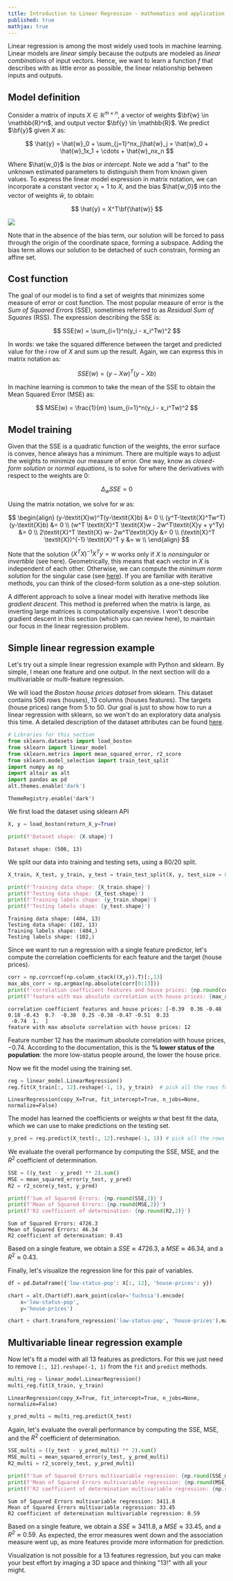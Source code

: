 ```yaml
---
title: Introduction to Linear Regression - mathematics and application with Python
published: true
mathjax: true
---
```


Linear regression is among the most widely used tools in machine learning. Linear models are *linear* simply because the outputs are modeled as *linear combinations* of input vectors. Hence, we want to learn a function $f$ that describes with as little error as possible, the linear relationship between inputs and outputs. 

## Model definition

Consider a matrix of inputs $\textit{X} \in \mathbb{R}^{m\times n}$, a vector of weights $\bf{w} \in \mathbb{R}^n$, and output vector $\bf{y} \in \mathbb{R}$. We predict $\bf{y}$ given $\textit{X}$ as: 

$$
\hat{y} = \hat{w}_0 + \sum_{j=1}^nx_j\hat{w}_j = \hat{w}_0 + \hat{w}_1x_1 + \cdots + \hat{w}_nx_n
$$

Where $\hat{w_0}$ is the *bias* or *intercept*. Note we add a "hat" to the unknown estimated parameters to distinguish them from known given values. To express the linear model expression in matrix notation, we can incorporate a constant vector $x_i=1$ to $\textit{X}$, and the bias $\hat{w_0}$ into the vector of weights $\hat{w}$, to obtain:

$$
\hat{y} = X^T\bf{\hat{w}}
$$

<img src="/assets/post-11/b-lin-regression.svg">

Note that in the absence of the bias term, our solution will be forced to pass through the origin of the coordinate space, forming a subspace. Adding the bias term allows our solution to be detached of such constrain, forming an affine set.

## Cost function

The goal of our model is to find a set of weights that minimizes some measure of error or cost function. The most popular measure of error is the *Sum of Squared Errors* (SSE), sometimes referred to as *Residual Sum of Squares* (RSS). The expression describing the SSE is: 

$$
SSE(w) = \sum_{i=1}^n(y_i - x_i^Tw)^2
$$

In words: we take the squared difference between the target and predicted value for the $i$ row of $\textit{X}$ and sum up the result. Again, we can express this in matrix notation as:

$$
SSE(w)= (y-\textit{X}w)^T(y-\textit{X}b)
$$

In machine learning is common to take the mean of the SSE to obtain the Mean Squared Error (MSE) as:

$$
MSE(w) = \frac{1}{m} \sum_{i=1}^n(y_i - x_i^Tw)^2
$$

## Model training

Given that the SSE is a quadratic function of the weights, the error surface is convex, hence always has a minimum. There are multiple ways to adjust the weights to minimize our measure of error. One way, know as *closed-form solution* or *normal equations*, is to solve for where the derivatives with respect to the weights are $0$:

$$
\Delta_wSSE=0
$$

Using the matrix notation, we solve for $w$ as:

$$
\begin{align}
(y-\textit{X}w)^T(y-\textit{X}b) &= 0 \\
(y^T-\textit{X}^Tw^T)(y-\textit{X}b) &= 0 \\
(w^T \textit{X}^T \textit{X}w - 2w^T\textit{X}y + y^Ty) &= 0 \\
2\textit{X}^T \textit{X} w- 2w^T\textit{X}y &= 0 \\
(\textit{X}^T \textit{X})^{-1} \textit{X}^T y &= w \\
\end{align}
$$

Note that the solution $(\textit{X}^T \textit{X})^{-1} \textit{X}^T y = w$ works only if $\textit{X}$ is *nonsingular* or *invertible* (see here). Geometrically, this means that each vector in $\textit{X}$ is independent of each other. Otherwise, we can compute the *minimum norm solution* for the singular case (see [here](https://see.stanford.edu/materials/lsoeldsee263/08-min-norm.pdf)). If you are familiar with iterative methods, you can think of the closed-form solution as a one-step solution.

A different approach to solve a linear model with iterative methods like *gradient descent*. This method is preferred when the matrix is large, as inverting large matrices is computationally expensive. I won't describe gradient descent in this section (which you can review here), to maintain our focus in the linear regression problem.

## Simple linear regression example

Let's try out a simple linear regression example with Python and sklearn. By simple, I mean one feature and one output. In the next section will do a multivariable or multi-feature regression.

We will load the *Boston house prices dataset* from sklearn. This dataset contains 506 rows (houses), 13 columns (houses features). The targets (house prices) range from 5 to 50. Our goal is just to show how to run a linear regression with sklearn, so we won't do an exploratory data analysis this time. A detailed description of the dataset attributes can be found [here](https://scikit-learn.org/stable/datasets/index.html#boston-dataset). 


```python
# Libraries for this section
from sklearn.datasets import load_boston
from sklearn import linear_model
from sklearn.metrics import mean_squared_error, r2_score
from sklearn.model_selection import train_test_split
import numpy as np
import altair as alt
import pandas as pd
alt.themes.enable('dark')
```




    ThemeRegistry.enable('dark')



We first load the dataset using sklearn API


```python
X, y = load_boston(return_X_y=True)
```


```python
print(f'Dataset shape: {X.shape}')
```

    Dataset shape: (506, 13)


We split our data into training and testing sets, using a 80/20 split.


```python
X_train, X_test, y_train, y_test = train_test_split(X, y, test_size = 0.2, random_state=0)
```


```python
print(f'Training data shape: {X_train.shape}')
print(f'Testing data shape: {X_test.shape}')
print(f'Training labels shape: {y_train.shape}')
print(f'Testing labels shape: {y_test.shape}')
```

    Training data shape: (404, 13)
    Testing data shape: (102, 13)
    Training labels shape: (404,)
    Testing labels shape: (102,)


Since we want to run a regression with a single feature predictor, let's compute the correlation coefficients for each feature and the target (house prices). 


```python
corr = np.corrcoef(np.column_stack((X,y)).T)[:,13]
max_abs_corr = np.argmax(np.absolute(corr[0:13]))
print(f'correlation coefficient features and house prices: {np.round(corr, 2)}')
print(f'feature with max absolute correlation with house prices: {max_abs_corr}')
```

    correlation coefficient features and house prices: [-0.39  0.36 -0.48  0.18 -0.43  0.7  -0.38  0.25 -0.38 -0.47 -0.51  0.33
     -0.74  1.  ]
    feature with max absolute correlation with house prices: 12


Feature number 12 has the maximum absolute correlation with house prices, $-0.74$. According to the documentation, this is the  **% lower status of the population**: the more low-status people around, the lower the house price.

Now we fit the model using the training set.


```python
reg = linear_model.LinearRegression()
reg.fit(X_train[:, 12].reshape(-1, 1), y_train)  # pick all the rows for the 12 variable
```




    LinearRegression(copy_X=True, fit_intercept=True, n_jobs=None, normalize=False)



The model has learned the coefficients or weights $w$ that best fit the data, which we can use to make predictions on the testing set.


```python
y_pred = reg.predict(X_test[:, 12].reshape(-1, 1)) # pick all the rows for the 12 variable
```

We evaluate the overall performance by computing the SSE, MSE, and the $R^2$ coefficient of determination. 


```python
SSE = ((y_test - y_pred) ** 2).sum() 
MSE = mean_squared_error(y_test, y_pred)
R2 = r2_score(y_test, y_pred)
```


```python
print(f'Sum of Squared Errors: {np.round(SSE,2)}')
print(f'Mean of Squared Errors: {np.round(MSE,2)}')
print(f'R2 coefficient of determination: {np.round(R2,2)}')
```

    Sum of Squared Errors: 4726.3
    Mean of Squared Errors: 46.34
    R2 coefficient of determination: 0.43


Based on a single feature, we obtain a $SSE\approx4726.3$, a $MSE\approx46.34$, and a $R^2\approx0.43$.

Finally, let's visualize the regression line for this pair of variables.


```python
df = pd.DataFrame({'low-status-pop': X[:, 12], 'house-prices': y})

chart = alt.Chart(df).mark_point(color='fuchsia').encode(
    x='low-status-pop',
    y='house-prices')

chart + chart.transform_regression('low-status-pop', 'house-prices').mark_line(color='yellow')
```





<div id="altair-viz-9e02787248644f9eae4df3e50966b314"></div>
<script type="text/javascript">
  (function(spec, embedOpt){
    let outputDiv = document.currentScript.previousElementSibling;
    if (outputDiv.id !== "altair-viz-9e02787248644f9eae4df3e50966b314") {
      outputDiv = document.getElementById("altair-viz-9e02787248644f9eae4df3e50966b314");
    }
    const paths = {
      "vega": "https://cdn.jsdelivr.net/npm//vega@5?noext",
      "vega-lib": "https://cdn.jsdelivr.net/npm//vega-lib?noext",
      "vega-lite": "https://cdn.jsdelivr.net/npm//vega-lite@4.8.1?noext",
      "vega-embed": "https://cdn.jsdelivr.net/npm//vega-embed@6?noext",
    };

    function loadScript(lib) {
      return new Promise(function(resolve, reject) {
        var s = document.createElement('script');
        s.src = paths[lib];
        s.async = true;
        s.onload = () => resolve(paths[lib]);
        s.onerror = () => reject(`Error loading script: ${paths[lib]}`);
        document.getElementsByTagName("head")[0].appendChild(s);
      });
    }

    function showError(err) {
      outputDiv.innerHTML = `<div class="error" style="color:red;">${err}</div>`;
      throw err;
    }

    function displayChart(vegaEmbed) {
      vegaEmbed(outputDiv, spec, embedOpt)
        .catch(err => showError(`Javascript Error: ${err.message}<br>This usually means there's a typo in your chart specification. See the javascript console for the full traceback.`));
    }

    if(typeof define === "function" && define.amd) {
      requirejs.config({paths});
      require(["vega-embed"], displayChart, err => showError(`Error loading script: ${err.message}`));
    } else if (typeof vegaEmbed === "function") {
      displayChart(vegaEmbed);
    } else {
      loadScript("vega")
        .then(() => loadScript("vega-lite"))
        .then(() => loadScript("vega-embed"))
        .catch(showError)
        .then(() => displayChart(vegaEmbed));
    }
  })({"usermeta": {"embedOptions": {"theme": "dark"}}, "config": {"view": {"continuousWidth": 400, "continuousHeight": 300}}, "layer": [{"mark": {"type": "point", "color": "fuchsia"}, "encoding": {"x": {"type": "quantitative", "field": "low-status-pop"}, "y": {"type": "quantitative", "field": "house-prices"}}}, {"mark": {"type": "line", "color": "yellow"}, "encoding": {"x": {"type": "quantitative", "field": "low-status-pop"}, "y": {"type": "quantitative", "field": "house-prices"}}, "transform": [{"on": "low-status-pop", "regression": "house-prices"}]}], "data": {"name": "data-3c42feedf3ed9a0d516ec43eb701840b"}, "$schema": "https://vega.github.io/schema/vega-lite/v4.8.1.json", "datasets": {"data-3c42feedf3ed9a0d516ec43eb701840b": [{"low-status-pop": 4.98, "house-prices": 24.0}, {"low-status-pop": 9.14, "house-prices": 21.6}, {"low-status-pop": 4.03, "house-prices": 34.7}, {"low-status-pop": 2.94, "house-prices": 33.4}, {"low-status-pop": 5.33, "house-prices": 36.2}, {"low-status-pop": 5.21, "house-prices": 28.7}, {"low-status-pop": 12.43, "house-prices": 22.9}, {"low-status-pop": 19.15, "house-prices": 27.1}, {"low-status-pop": 29.93, "house-prices": 16.5}, {"low-status-pop": 17.1, "house-prices": 18.9}, {"low-status-pop": 20.45, "house-prices": 15.0}, {"low-status-pop": 13.27, "house-prices": 18.9}, {"low-status-pop": 15.71, "house-prices": 21.7}, {"low-status-pop": 8.26, "house-prices": 20.4}, {"low-status-pop": 10.26, "house-prices": 18.2}, {"low-status-pop": 8.47, "house-prices": 19.9}, {"low-status-pop": 6.58, "house-prices": 23.1}, {"low-status-pop": 14.67, "house-prices": 17.5}, {"low-status-pop": 11.69, "house-prices": 20.2}, {"low-status-pop": 11.28, "house-prices": 18.2}, {"low-status-pop": 21.02, "house-prices": 13.6}, {"low-status-pop": 13.83, "house-prices": 19.6}, {"low-status-pop": 18.72, "house-prices": 15.2}, {"low-status-pop": 19.88, "house-prices": 14.5}, {"low-status-pop": 16.3, "house-prices": 15.6}, {"low-status-pop": 16.51, "house-prices": 13.9}, {"low-status-pop": 14.81, "house-prices": 16.6}, {"low-status-pop": 17.28, "house-prices": 14.8}, {"low-status-pop": 12.8, "house-prices": 18.4}, {"low-status-pop": 11.98, "house-prices": 21.0}, {"low-status-pop": 22.6, "house-prices": 12.7}, {"low-status-pop": 13.04, "house-prices": 14.5}, {"low-status-pop": 27.71, "house-prices": 13.2}, {"low-status-pop": 18.35, "house-prices": 13.1}, {"low-status-pop": 20.34, "house-prices": 13.5}, {"low-status-pop": 9.68, "house-prices": 18.9}, {"low-status-pop": 11.41, "house-prices": 20.0}, {"low-status-pop": 8.77, "house-prices": 21.0}, {"low-status-pop": 10.13, "house-prices": 24.7}, {"low-status-pop": 4.32, "house-prices": 30.8}, {"low-status-pop": 1.98, "house-prices": 34.9}, {"low-status-pop": 4.84, "house-prices": 26.6}, {"low-status-pop": 5.81, "house-prices": 25.3}, {"low-status-pop": 7.44, "house-prices": 24.7}, {"low-status-pop": 9.55, "house-prices": 21.2}, {"low-status-pop": 10.21, "house-prices": 19.3}, {"low-status-pop": 14.15, "house-prices": 20.0}, {"low-status-pop": 18.8, "house-prices": 16.6}, {"low-status-pop": 30.81, "house-prices": 14.4}, {"low-status-pop": 16.2, "house-prices": 19.4}, {"low-status-pop": 13.45, "house-prices": 19.7}, {"low-status-pop": 9.43, "house-prices": 20.5}, {"low-status-pop": 5.28, "house-prices": 25.0}, {"low-status-pop": 8.43, "house-prices": 23.4}, {"low-status-pop": 14.8, "house-prices": 18.9}, {"low-status-pop": 4.81, "house-prices": 35.4}, {"low-status-pop": 5.77, "house-prices": 24.7}, {"low-status-pop": 3.95, "house-prices": 31.6}, {"low-status-pop": 6.86, "house-prices": 23.3}, {"low-status-pop": 9.22, "house-prices": 19.6}, {"low-status-pop": 13.15, "house-prices": 18.7}, {"low-status-pop": 14.44, "house-prices": 16.0}, {"low-status-pop": 6.73, "house-prices": 22.2}, {"low-status-pop": 9.5, "house-prices": 25.0}, {"low-status-pop": 8.05, "house-prices": 33.0}, {"low-status-pop": 4.67, "house-prices": 23.5}, {"low-status-pop": 10.24, "house-prices": 19.4}, {"low-status-pop": 8.1, "house-prices": 22.0}, {"low-status-pop": 13.09, "house-prices": 17.4}, {"low-status-pop": 8.79, "house-prices": 20.9}, {"low-status-pop": 6.72, "house-prices": 24.2}, {"low-status-pop": 9.88, "house-prices": 21.7}, {"low-status-pop": 5.52, "house-prices": 22.8}, {"low-status-pop": 7.54, "house-prices": 23.4}, {"low-status-pop": 6.78, "house-prices": 24.1}, {"low-status-pop": 8.94, "house-prices": 21.4}, {"low-status-pop": 11.97, "house-prices": 20.0}, {"low-status-pop": 10.27, "house-prices": 20.8}, {"low-status-pop": 12.34, "house-prices": 21.2}, {"low-status-pop": 9.1, "house-prices": 20.3}, {"low-status-pop": 5.29, "house-prices": 28.0}, {"low-status-pop": 7.22, "house-prices": 23.9}, {"low-status-pop": 6.72, "house-prices": 24.8}, {"low-status-pop": 7.51, "house-prices": 22.9}, {"low-status-pop": 9.62, "house-prices": 23.9}, {"low-status-pop": 6.53, "house-prices": 26.6}, {"low-status-pop": 12.86, "house-prices": 22.5}, {"low-status-pop": 8.44, "house-prices": 22.2}, {"low-status-pop": 5.5, "house-prices": 23.6}, {"low-status-pop": 5.7, "house-prices": 28.7}, {"low-status-pop": 8.81, "house-prices": 22.6}, {"low-status-pop": 8.2, "house-prices": 22.0}, {"low-status-pop": 8.16, "house-prices": 22.9}, {"low-status-pop": 6.21, "house-prices": 25.0}, {"low-status-pop": 10.59, "house-prices": 20.6}, {"low-status-pop": 6.65, "house-prices": 28.4}, {"low-status-pop": 11.34, "house-prices": 21.4}, {"low-status-pop": 4.21, "house-prices": 38.7}, {"low-status-pop": 3.57, "house-prices": 43.8}, {"low-status-pop": 6.19, "house-prices": 33.2}, {"low-status-pop": 9.42, "house-prices": 27.5}, {"low-status-pop": 7.67, "house-prices": 26.5}, {"low-status-pop": 10.63, "house-prices": 18.6}, {"low-status-pop": 13.44, "house-prices": 19.3}, {"low-status-pop": 12.33, "house-prices": 20.1}, {"low-status-pop": 16.47, "house-prices": 19.5}, {"low-status-pop": 18.66, "house-prices": 19.5}, {"low-status-pop": 14.09, "house-prices": 20.4}, {"low-status-pop": 12.27, "house-prices": 19.8}, {"low-status-pop": 15.55, "house-prices": 19.4}, {"low-status-pop": 13.0, "house-prices": 21.7}, {"low-status-pop": 10.16, "house-prices": 22.8}, {"low-status-pop": 16.21, "house-prices": 18.8}, {"low-status-pop": 17.09, "house-prices": 18.7}, {"low-status-pop": 10.45, "house-prices": 18.5}, {"low-status-pop": 15.76, "house-prices": 18.3}, {"low-status-pop": 12.04, "house-prices": 21.2}, {"low-status-pop": 10.3, "house-prices": 19.2}, {"low-status-pop": 15.37, "house-prices": 20.4}, {"low-status-pop": 13.61, "house-prices": 19.3}, {"low-status-pop": 14.37, "house-prices": 22.0}, {"low-status-pop": 14.27, "house-prices": 20.3}, {"low-status-pop": 17.93, "house-prices": 20.5}, {"low-status-pop": 25.41, "house-prices": 17.3}, {"low-status-pop": 17.58, "house-prices": 18.8}, {"low-status-pop": 14.81, "house-prices": 21.4}, {"low-status-pop": 27.26, "house-prices": 15.7}, {"low-status-pop": 17.19, "house-prices": 16.2}, {"low-status-pop": 15.39, "house-prices": 18.0}, {"low-status-pop": 18.34, "house-prices": 14.3}, {"low-status-pop": 12.6, "house-prices": 19.2}, {"low-status-pop": 12.26, "house-prices": 19.6}, {"low-status-pop": 11.12, "house-prices": 23.0}, {"low-status-pop": 15.03, "house-prices": 18.4}, {"low-status-pop": 17.31, "house-prices": 15.6}, {"low-status-pop": 16.96, "house-prices": 18.1}, {"low-status-pop": 16.9, "house-prices": 17.4}, {"low-status-pop": 14.59, "house-prices": 17.1}, {"low-status-pop": 21.32, "house-prices": 13.3}, {"low-status-pop": 18.46, "house-prices": 17.8}, {"low-status-pop": 24.16, "house-prices": 14.0}, {"low-status-pop": 34.41, "house-prices": 14.4}, {"low-status-pop": 26.82, "house-prices": 13.4}, {"low-status-pop": 26.42, "house-prices": 15.6}, {"low-status-pop": 29.29, "house-prices": 11.8}, {"low-status-pop": 27.8, "house-prices": 13.8}, {"low-status-pop": 16.65, "house-prices": 15.6}, {"low-status-pop": 29.53, "house-prices": 14.6}, {"low-status-pop": 28.32, "house-prices": 17.8}, {"low-status-pop": 21.45, "house-prices": 15.4}, {"low-status-pop": 14.1, "house-prices": 21.5}, {"low-status-pop": 13.28, "house-prices": 19.6}, {"low-status-pop": 12.12, "house-prices": 15.3}, {"low-status-pop": 15.79, "house-prices": 19.4}, {"low-status-pop": 15.12, "house-prices": 17.0}, {"low-status-pop": 15.02, "house-prices": 15.6}, {"low-status-pop": 16.14, "house-prices": 13.1}, {"low-status-pop": 4.59, "house-prices": 41.3}, {"low-status-pop": 6.43, "house-prices": 24.3}, {"low-status-pop": 7.39, "house-prices": 23.3}, {"low-status-pop": 5.5, "house-prices": 27.0}, {"low-status-pop": 1.73, "house-prices": 50.0}, {"low-status-pop": 1.92, "house-prices": 50.0}, {"low-status-pop": 3.32, "house-prices": 50.0}, {"low-status-pop": 11.64, "house-prices": 22.7}, {"low-status-pop": 9.81, "house-prices": 25.0}, {"low-status-pop": 3.7, "house-prices": 50.0}, {"low-status-pop": 12.14, "house-prices": 23.8}, {"low-status-pop": 11.1, "house-prices": 23.8}, {"low-status-pop": 11.32, "house-prices": 22.3}, {"low-status-pop": 14.43, "house-prices": 17.4}, {"low-status-pop": 12.03, "house-prices": 19.1}, {"low-status-pop": 14.69, "house-prices": 23.1}, {"low-status-pop": 9.04, "house-prices": 23.6}, {"low-status-pop": 9.64, "house-prices": 22.6}, {"low-status-pop": 5.33, "house-prices": 29.4}, {"low-status-pop": 10.11, "house-prices": 23.2}, {"low-status-pop": 6.29, "house-prices": 24.6}, {"low-status-pop": 6.92, "house-prices": 29.9}, {"low-status-pop": 5.04, "house-prices": 37.2}, {"low-status-pop": 7.56, "house-prices": 39.8}, {"low-status-pop": 9.45, "house-prices": 36.2}, {"low-status-pop": 4.82, "house-prices": 37.9}, {"low-status-pop": 5.68, "house-prices": 32.5}, {"low-status-pop": 13.98, "house-prices": 26.4}, {"low-status-pop": 13.15, "house-prices": 29.6}, {"low-status-pop": 4.45, "house-prices": 50.0}, {"low-status-pop": 6.68, "house-prices": 32.0}, {"low-status-pop": 4.56, "house-prices": 29.8}, {"low-status-pop": 5.39, "house-prices": 34.9}, {"low-status-pop": 5.1, "house-prices": 37.0}, {"low-status-pop": 4.69, "house-prices": 30.5}, {"low-status-pop": 2.87, "house-prices": 36.4}, {"low-status-pop": 5.03, "house-prices": 31.1}, {"low-status-pop": 4.38, "house-prices": 29.1}, {"low-status-pop": 2.97, "house-prices": 50.0}, {"low-status-pop": 4.08, "house-prices": 33.3}, {"low-status-pop": 8.61, "house-prices": 30.3}, {"low-status-pop": 6.62, "house-prices": 34.6}, {"low-status-pop": 4.56, "house-prices": 34.9}, {"low-status-pop": 4.45, "house-prices": 32.9}, {"low-status-pop": 7.43, "house-prices": 24.1}, {"low-status-pop": 3.11, "house-prices": 42.3}, {"low-status-pop": 3.81, "house-prices": 48.5}, {"low-status-pop": 2.88, "house-prices": 50.0}, {"low-status-pop": 10.87, "house-prices": 22.6}, {"low-status-pop": 10.97, "house-prices": 24.4}, {"low-status-pop": 18.06, "house-prices": 22.5}, {"low-status-pop": 14.66, "house-prices": 24.4}, {"low-status-pop": 23.09, "house-prices": 20.0}, {"low-status-pop": 17.27, "house-prices": 21.7}, {"low-status-pop": 23.98, "house-prices": 19.3}, {"low-status-pop": 16.03, "house-prices": 22.4}, {"low-status-pop": 9.38, "house-prices": 28.1}, {"low-status-pop": 29.55, "house-prices": 23.7}, {"low-status-pop": 9.47, "house-prices": 25.0}, {"low-status-pop": 13.51, "house-prices": 23.3}, {"low-status-pop": 9.69, "house-prices": 28.7}, {"low-status-pop": 17.92, "house-prices": 21.5}, {"low-status-pop": 10.5, "house-prices": 23.0}, {"low-status-pop": 9.71, "house-prices": 26.7}, {"low-status-pop": 21.46, "house-prices": 21.7}, {"low-status-pop": 9.93, "house-prices": 27.5}, {"low-status-pop": 7.6, "house-prices": 30.1}, {"low-status-pop": 4.14, "house-prices": 44.8}, {"low-status-pop": 4.63, "house-prices": 50.0}, {"low-status-pop": 3.13, "house-prices": 37.6}, {"low-status-pop": 6.36, "house-prices": 31.6}, {"low-status-pop": 3.92, "house-prices": 46.7}, {"low-status-pop": 3.76, "house-prices": 31.5}, {"low-status-pop": 11.65, "house-prices": 24.3}, {"low-status-pop": 5.25, "house-prices": 31.7}, {"low-status-pop": 2.47, "house-prices": 41.7}, {"low-status-pop": 3.95, "house-prices": 48.3}, {"low-status-pop": 8.05, "house-prices": 29.0}, {"low-status-pop": 10.88, "house-prices": 24.0}, {"low-status-pop": 9.54, "house-prices": 25.1}, {"low-status-pop": 4.73, "house-prices": 31.5}, {"low-status-pop": 6.36, "house-prices": 23.7}, {"low-status-pop": 7.37, "house-prices": 23.3}, {"low-status-pop": 11.38, "house-prices": 22.0}, {"low-status-pop": 12.4, "house-prices": 20.1}, {"low-status-pop": 11.22, "house-prices": 22.2}, {"low-status-pop": 5.19, "house-prices": 23.7}, {"low-status-pop": 12.5, "house-prices": 17.6}, {"low-status-pop": 18.46, "house-prices": 18.5}, {"low-status-pop": 9.16, "house-prices": 24.3}, {"low-status-pop": 10.15, "house-prices": 20.5}, {"low-status-pop": 9.52, "house-prices": 24.5}, {"low-status-pop": 6.56, "house-prices": 26.2}, {"low-status-pop": 5.9, "house-prices": 24.4}, {"low-status-pop": 3.59, "house-prices": 24.8}, {"low-status-pop": 3.53, "house-prices": 29.6}, {"low-status-pop": 3.54, "house-prices": 42.8}, {"low-status-pop": 6.57, "house-prices": 21.9}, {"low-status-pop": 9.25, "house-prices": 20.9}, {"low-status-pop": 3.11, "house-prices": 44.0}, {"low-status-pop": 5.12, "house-prices": 50.0}, {"low-status-pop": 7.79, "house-prices": 36.0}, {"low-status-pop": 6.9, "house-prices": 30.1}, {"low-status-pop": 9.59, "house-prices": 33.8}, {"low-status-pop": 7.26, "house-prices": 43.1}, {"low-status-pop": 5.91, "house-prices": 48.8}, {"low-status-pop": 11.25, "house-prices": 31.0}, {"low-status-pop": 8.1, "house-prices": 36.5}, {"low-status-pop": 10.45, "house-prices": 22.8}, {"low-status-pop": 14.79, "house-prices": 30.7}, {"low-status-pop": 7.44, "house-prices": 50.0}, {"low-status-pop": 3.16, "house-prices": 43.5}, {"low-status-pop": 13.65, "house-prices": 20.7}, {"low-status-pop": 13.0, "house-prices": 21.1}, {"low-status-pop": 6.59, "house-prices": 25.2}, {"low-status-pop": 7.73, "house-prices": 24.4}, {"low-status-pop": 6.58, "house-prices": 35.2}, {"low-status-pop": 3.53, "house-prices": 32.4}, {"low-status-pop": 2.98, "house-prices": 32.0}, {"low-status-pop": 6.05, "house-prices": 33.2}, {"low-status-pop": 4.16, "house-prices": 33.1}, {"low-status-pop": 7.19, "house-prices": 29.1}, {"low-status-pop": 4.85, "house-prices": 35.1}, {"low-status-pop": 3.76, "house-prices": 45.4}, {"low-status-pop": 4.59, "house-prices": 35.4}, {"low-status-pop": 3.01, "house-prices": 46.0}, {"low-status-pop": 3.16, "house-prices": 50.0}, {"low-status-pop": 7.85, "house-prices": 32.2}, {"low-status-pop": 8.23, "house-prices": 22.0}, {"low-status-pop": 12.93, "house-prices": 20.1}, {"low-status-pop": 7.14, "house-prices": 23.2}, {"low-status-pop": 7.6, "house-prices": 22.3}, {"low-status-pop": 9.51, "house-prices": 24.8}, {"low-status-pop": 3.33, "house-prices": 28.5}, {"low-status-pop": 3.56, "house-prices": 37.3}, {"low-status-pop": 4.7, "house-prices": 27.9}, {"low-status-pop": 8.58, "house-prices": 23.9}, {"low-status-pop": 10.4, "house-prices": 21.7}, {"low-status-pop": 6.27, "house-prices": 28.6}, {"low-status-pop": 7.39, "house-prices": 27.1}, {"low-status-pop": 15.84, "house-prices": 20.3}, {"low-status-pop": 4.97, "house-prices": 22.5}, {"low-status-pop": 4.74, "house-prices": 29.0}, {"low-status-pop": 6.07, "house-prices": 24.8}, {"low-status-pop": 9.5, "house-prices": 22.0}, {"low-status-pop": 8.67, "house-prices": 26.4}, {"low-status-pop": 4.86, "house-prices": 33.1}, {"low-status-pop": 6.93, "house-prices": 36.1}, {"low-status-pop": 8.93, "house-prices": 28.4}, {"low-status-pop": 6.47, "house-prices": 33.4}, {"low-status-pop": 7.53, "house-prices": 28.2}, {"low-status-pop": 4.54, "house-prices": 22.8}, {"low-status-pop": 9.97, "house-prices": 20.3}, {"low-status-pop": 12.64, "house-prices": 16.1}, {"low-status-pop": 5.98, "house-prices": 22.1}, {"low-status-pop": 11.72, "house-prices": 19.4}, {"low-status-pop": 7.9, "house-prices": 21.6}, {"low-status-pop": 9.28, "house-prices": 23.8}, {"low-status-pop": 11.5, "house-prices": 16.2}, {"low-status-pop": 18.33, "house-prices": 17.8}, {"low-status-pop": 15.94, "house-prices": 19.8}, {"low-status-pop": 10.36, "house-prices": 23.1}, {"low-status-pop": 12.73, "house-prices": 21.0}, {"low-status-pop": 7.2, "house-prices": 23.8}, {"low-status-pop": 6.87, "house-prices": 23.1}, {"low-status-pop": 7.7, "house-prices": 20.4}, {"low-status-pop": 11.74, "house-prices": 18.5}, {"low-status-pop": 6.12, "house-prices": 25.0}, {"low-status-pop": 5.08, "house-prices": 24.6}, {"low-status-pop": 6.15, "house-prices": 23.0}, {"low-status-pop": 12.79, "house-prices": 22.2}, {"low-status-pop": 9.97, "house-prices": 19.3}, {"low-status-pop": 7.34, "house-prices": 22.6}, {"low-status-pop": 9.09, "house-prices": 19.8}, {"low-status-pop": 12.43, "house-prices": 17.1}, {"low-status-pop": 7.83, "house-prices": 19.4}, {"low-status-pop": 5.68, "house-prices": 22.2}, {"low-status-pop": 6.75, "house-prices": 20.7}, {"low-status-pop": 8.01, "house-prices": 21.1}, {"low-status-pop": 9.8, "house-prices": 19.5}, {"low-status-pop": 10.56, "house-prices": 18.5}, {"low-status-pop": 8.51, "house-prices": 20.6}, {"low-status-pop": 9.74, "house-prices": 19.0}, {"low-status-pop": 9.29, "house-prices": 18.7}, {"low-status-pop": 5.49, "house-prices": 32.7}, {"low-status-pop": 8.65, "house-prices": 16.5}, {"low-status-pop": 7.18, "house-prices": 23.9}, {"low-status-pop": 4.61, "house-prices": 31.2}, {"low-status-pop": 10.53, "house-prices": 17.5}, {"low-status-pop": 12.67, "house-prices": 17.2}, {"low-status-pop": 6.36, "house-prices": 23.1}, {"low-status-pop": 5.99, "house-prices": 24.5}, {"low-status-pop": 5.89, "house-prices": 26.6}, {"low-status-pop": 5.98, "house-prices": 22.9}, {"low-status-pop": 5.49, "house-prices": 24.1}, {"low-status-pop": 7.79, "house-prices": 18.6}, {"low-status-pop": 4.5, "house-prices": 30.1}, {"low-status-pop": 8.05, "house-prices": 18.2}, {"low-status-pop": 5.57, "house-prices": 20.6}, {"low-status-pop": 17.6, "house-prices": 17.8}, {"low-status-pop": 13.27, "house-prices": 21.7}, {"low-status-pop": 11.48, "house-prices": 22.7}, {"low-status-pop": 12.67, "house-prices": 22.6}, {"low-status-pop": 7.79, "house-prices": 25.0}, {"low-status-pop": 14.19, "house-prices": 19.9}, {"low-status-pop": 10.19, "house-prices": 20.8}, {"low-status-pop": 14.64, "house-prices": 16.8}, {"low-status-pop": 5.29, "house-prices": 21.9}, {"low-status-pop": 7.12, "house-prices": 27.5}, {"low-status-pop": 14.0, "house-prices": 21.9}, {"low-status-pop": 13.33, "house-prices": 23.1}, {"low-status-pop": 3.26, "house-prices": 50.0}, {"low-status-pop": 3.73, "house-prices": 50.0}, {"low-status-pop": 2.96, "house-prices": 50.0}, {"low-status-pop": 9.53, "house-prices": 50.0}, {"low-status-pop": 8.88, "house-prices": 50.0}, {"low-status-pop": 34.77, "house-prices": 13.8}, {"low-status-pop": 37.97, "house-prices": 13.8}, {"low-status-pop": 13.44, "house-prices": 15.0}, {"low-status-pop": 23.24, "house-prices": 13.9}, {"low-status-pop": 21.24, "house-prices": 13.3}, {"low-status-pop": 23.69, "house-prices": 13.1}, {"low-status-pop": 21.78, "house-prices": 10.2}, {"low-status-pop": 17.21, "house-prices": 10.4}, {"low-status-pop": 21.08, "house-prices": 10.9}, {"low-status-pop": 23.6, "house-prices": 11.3}, {"low-status-pop": 24.56, "house-prices": 12.3}, {"low-status-pop": 30.63, "house-prices": 8.8}, {"low-status-pop": 30.81, "house-prices": 7.2}, {"low-status-pop": 28.28, "house-prices": 10.5}, {"low-status-pop": 31.99, "house-prices": 7.4}, {"low-status-pop": 30.62, "house-prices": 10.2}, {"low-status-pop": 20.85, "house-prices": 11.5}, {"low-status-pop": 17.11, "house-prices": 15.1}, {"low-status-pop": 18.76, "house-prices": 23.2}, {"low-status-pop": 25.68, "house-prices": 9.7}, {"low-status-pop": 15.17, "house-prices": 13.8}, {"low-status-pop": 16.35, "house-prices": 12.7}, {"low-status-pop": 17.12, "house-prices": 13.1}, {"low-status-pop": 19.37, "house-prices": 12.5}, {"low-status-pop": 19.92, "house-prices": 8.5}, {"low-status-pop": 30.59, "house-prices": 5.0}, {"low-status-pop": 29.97, "house-prices": 6.3}, {"low-status-pop": 26.77, "house-prices": 5.6}, {"low-status-pop": 20.32, "house-prices": 7.2}, {"low-status-pop": 20.31, "house-prices": 12.1}, {"low-status-pop": 19.77, "house-prices": 8.3}, {"low-status-pop": 27.38, "house-prices": 8.5}, {"low-status-pop": 22.98, "house-prices": 5.0}, {"low-status-pop": 23.34, "house-prices": 11.9}, {"low-status-pop": 12.13, "house-prices": 27.9}, {"low-status-pop": 26.4, "house-prices": 17.2}, {"low-status-pop": 19.78, "house-prices": 27.5}, {"low-status-pop": 10.11, "house-prices": 15.0}, {"low-status-pop": 21.22, "house-prices": 17.2}, {"low-status-pop": 34.37, "house-prices": 17.9}, {"low-status-pop": 20.08, "house-prices": 16.3}, {"low-status-pop": 36.98, "house-prices": 7.0}, {"low-status-pop": 29.05, "house-prices": 7.2}, {"low-status-pop": 25.79, "house-prices": 7.5}, {"low-status-pop": 26.64, "house-prices": 10.4}, {"low-status-pop": 20.62, "house-prices": 8.8}, {"low-status-pop": 22.74, "house-prices": 8.4}, {"low-status-pop": 15.02, "house-prices": 16.7}, {"low-status-pop": 15.7, "house-prices": 14.2}, {"low-status-pop": 14.1, "house-prices": 20.8}, {"low-status-pop": 23.29, "house-prices": 13.4}, {"low-status-pop": 17.16, "house-prices": 11.7}, {"low-status-pop": 24.39, "house-prices": 8.3}, {"low-status-pop": 15.69, "house-prices": 10.2}, {"low-status-pop": 14.52, "house-prices": 10.9}, {"low-status-pop": 21.52, "house-prices": 11.0}, {"low-status-pop": 24.08, "house-prices": 9.5}, {"low-status-pop": 17.64, "house-prices": 14.5}, {"low-status-pop": 19.69, "house-prices": 14.1}, {"low-status-pop": 12.03, "house-prices": 16.1}, {"low-status-pop": 16.22, "house-prices": 14.3}, {"low-status-pop": 15.17, "house-prices": 11.7}, {"low-status-pop": 23.27, "house-prices": 13.4}, {"low-status-pop": 18.05, "house-prices": 9.6}, {"low-status-pop": 26.45, "house-prices": 8.7}, {"low-status-pop": 34.02, "house-prices": 8.4}, {"low-status-pop": 22.88, "house-prices": 12.8}, {"low-status-pop": 22.11, "house-prices": 10.5}, {"low-status-pop": 19.52, "house-prices": 17.1}, {"low-status-pop": 16.59, "house-prices": 18.4}, {"low-status-pop": 18.85, "house-prices": 15.4}, {"low-status-pop": 23.79, "house-prices": 10.8}, {"low-status-pop": 23.98, "house-prices": 11.8}, {"low-status-pop": 17.79, "house-prices": 14.9}, {"low-status-pop": 16.44, "house-prices": 12.6}, {"low-status-pop": 18.13, "house-prices": 14.1}, {"low-status-pop": 19.31, "house-prices": 13.0}, {"low-status-pop": 17.44, "house-prices": 13.4}, {"low-status-pop": 17.73, "house-prices": 15.2}, {"low-status-pop": 17.27, "house-prices": 16.1}, {"low-status-pop": 16.74, "house-prices": 17.8}, {"low-status-pop": 18.71, "house-prices": 14.9}, {"low-status-pop": 18.13, "house-prices": 14.1}, {"low-status-pop": 19.01, "house-prices": 12.7}, {"low-status-pop": 16.94, "house-prices": 13.5}, {"low-status-pop": 16.23, "house-prices": 14.9}, {"low-status-pop": 14.7, "house-prices": 20.0}, {"low-status-pop": 16.42, "house-prices": 16.4}, {"low-status-pop": 14.65, "house-prices": 17.7}, {"low-status-pop": 13.99, "house-prices": 19.5}, {"low-status-pop": 10.29, "house-prices": 20.2}, {"low-status-pop": 13.22, "house-prices": 21.4}, {"low-status-pop": 14.13, "house-prices": 19.9}, {"low-status-pop": 17.15, "house-prices": 19.0}, {"low-status-pop": 21.32, "house-prices": 19.1}, {"low-status-pop": 18.13, "house-prices": 19.1}, {"low-status-pop": 14.76, "house-prices": 20.1}, {"low-status-pop": 16.29, "house-prices": 19.9}, {"low-status-pop": 12.87, "house-prices": 19.6}, {"low-status-pop": 14.36, "house-prices": 23.2}, {"low-status-pop": 11.66, "house-prices": 29.8}, {"low-status-pop": 18.14, "house-prices": 13.8}, {"low-status-pop": 24.1, "house-prices": 13.3}, {"low-status-pop": 18.68, "house-prices": 16.7}, {"low-status-pop": 24.91, "house-prices": 12.0}, {"low-status-pop": 18.03, "house-prices": 14.6}, {"low-status-pop": 13.11, "house-prices": 21.4}, {"low-status-pop": 10.74, "house-prices": 23.0}, {"low-status-pop": 7.74, "house-prices": 23.7}, {"low-status-pop": 7.01, "house-prices": 25.0}, {"low-status-pop": 10.42, "house-prices": 21.8}, {"low-status-pop": 13.34, "house-prices": 20.6}, {"low-status-pop": 10.58, "house-prices": 21.2}, {"low-status-pop": 14.98, "house-prices": 19.1}, {"low-status-pop": 11.45, "house-prices": 20.6}, {"low-status-pop": 18.06, "house-prices": 15.2}, {"low-status-pop": 23.97, "house-prices": 7.0}, {"low-status-pop": 29.68, "house-prices": 8.1}, {"low-status-pop": 18.07, "house-prices": 13.6}, {"low-status-pop": 13.35, "house-prices": 20.1}, {"low-status-pop": 12.01, "house-prices": 21.8}, {"low-status-pop": 13.59, "house-prices": 24.5}, {"low-status-pop": 17.6, "house-prices": 23.1}, {"low-status-pop": 21.14, "house-prices": 19.7}, {"low-status-pop": 14.1, "house-prices": 18.3}, {"low-status-pop": 12.92, "house-prices": 21.2}, {"low-status-pop": 15.1, "house-prices": 17.5}, {"low-status-pop": 14.33, "house-prices": 16.8}, {"low-status-pop": 9.67, "house-prices": 22.4}, {"low-status-pop": 9.08, "house-prices": 20.6}, {"low-status-pop": 5.64, "house-prices": 23.9}, {"low-status-pop": 6.48, "house-prices": 22.0}, {"low-status-pop": 7.88, "house-prices": 11.9}]}}, {"mode": "vega-lite"});
</script>



## Multivariable linear regression example

Now let's fit a model with all 13 features as predictors. For this we just need to remove `[:, 12].reshape(-1, 1)` from the `fit` and `predict` methods.


```python
multi_reg = linear_model.LinearRegression()
multi_reg.fit(X_train, y_train)
```




    LinearRegression(copy_X=True, fit_intercept=True, n_jobs=None, normalize=False)




```python
y_pred_multi = multi_reg.predict(X_test) 
```

Again, let's evaluate the overall performance by computing the SSE, MSE, and the $R^2$ coefficient of determination. 


```python
SSE_multi = ((y_test - y_pred_multi) ** 2).sum() 
MSE_multi = mean_squared_error(y_test, y_pred_multi)
R2_multi = r2_score(y_test, y_pred_multi)
```


```python
print(f'Sum of Squared Errors multivariable regression: {np.round(SSE_multi,2)}')
print(f'Mean of Squared Errors multivariable regression: {np.round(MSE_multi,2)}')
print(f'R2 coefficient of determination multivariable regression: {np.round(R2_multi,2)}')
```

    Sum of Squared Errors multivariable regression: 3411.8
    Mean of Squared Errors multivariable regression: 33.45
    R2 coefficient of determination multivariable regression: 0.59


Based on a single feature, we obtain a $SSE\approx3411.8$, a $MSE\approx33.45$, and a $R^2\approx0.59$. As expected, the error measures went down and the association measure went up, as more features provide more information for prediction.

Visualization is not possible for a 13 features regression, but you can make your best effort by imaging a 3D space and thinking "13!" with all your might. 
